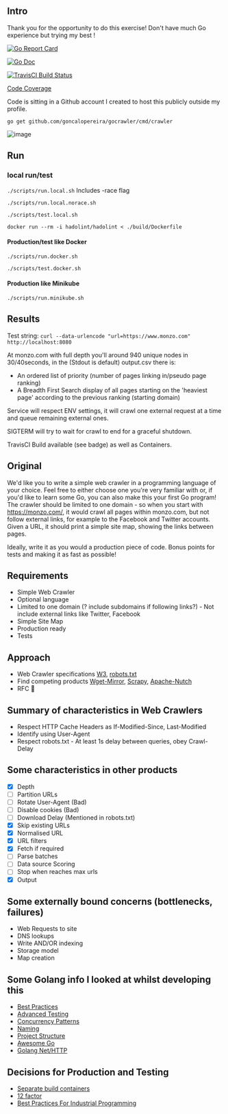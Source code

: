 ## Intro
Thank you for the opportunity to do this exercise! Don't have much Go experience but trying my best !

[![Go Report Card](https://goreportcard.com/badge/github.com/goncalopereira/gocrawler?style=flat-square)](https://goreportcard.com/report/github.com/goncalopereira/gocrawler)

[![Go Doc](https://img.shields.io/badge/godoc-reference-blue.svg?style=flat-square)](https://godoc.org/github.com/goncalopereira/gocrawler/internal/crawler)

[![TravisCI Build Status](https://travis-ci.org/goncalocool/coolcoolcool.svg?branch=master)](https://travis-ci.org/goncalocool/coolcoolcool)

[Code Coverage](https://goncalocool.github.io/coolcoolcool/)

Code is sitting in a Github account I created to host this publicly outside my profile.

```go get github.com/goncalopereira/gocrawler/cmd/crawler```

![image](assets/cool.gif)

## Run

### local run/test

```./scripts/run.local.sh```  Includes -race flag

```./scripts/run.local.norace.sh``` 

```./scripts/test.local.sh``` 

```docker run --rm -i hadolint/hadolint < ./build/Dockerfile```

#### Production/test like Docker
```./scripts/run.docker.sh```

```./scripts/test.docker.sh```

#### Production like Minikube
```./scripts/run.minikube.sh```

## Results
Test string:
```curl --data-urlencode "url=https://www.monzo.com" http://localhost:8080```

At monzo.com with full depth you'll around 940 unique nodes in 30/40seconds, in the (Stdout is default) output.csv there is:
- An ordered list of priority (number of pages linking in/pseudo page ranking)
- A Breadth First Search display of all pages starting on the 'heaviest page' according to the previous ranking (starting domain)

Service will respect ENV settings, it will crawl one external request at a time and queue remaining external ones. 

SIGTERM will try to wait for crawl to end for a graceful shutdown.

TravisCI Build available (see badge) as well as Containers.

## Original 
We'd like you to write a simple web crawler in a programming language of your choice. Feel free to either choose one you're very familiar with or, if you'd like to learn some Go, you can also make this your first Go program! The crawler should be limited to one domain - so when you start with https://monzo.com/, it would crawl all pages within monzo.com, but not follow external links, for example to the Facebook and Twitter accounts. Given a URL, it should print a simple site map, showing the links between pages.

Ideally, write it as you would a production piece of code. Bonus points for tests and making it as fast as possible!

## Requirements
- Simple Web Crawler
- Optional language
- Limited to one domain (? include subdomains if following links?) - Not include external links like Twitter, Facebook
- Simple Site Map
- Production ready
- Tests

## Approach
- Web Crawler specifications [W3][W3 Write Web Crawler], [robots.txt][robots.txt]
- Find competing products [Wget-Mirror], [Scrapy], [Apache-Nutch]
- RFC 🤷‍
  
## Summary of characteristics in Web Crawlers
- Respect HTTP Cache Headers as If-Modified-Since, Last-Modified
- Identify using User-Agent
- Respect robots.txt - At least 1s delay between queries, obey Crawl-Delay

## Some characteristics in other products
- [X] Depth
- [ ] Partition URLs 
- [ ] Rotate User-Agent (Bad)
- [ ] Disable cookies (Bad)
- [ ] Download Delay (Mentioned in robots.txt)
- [X] Skip existing URLs
- [X] Normalised URL
- [X] URL filters
- [X] Fetch if required
- [ ] Parse batches
- [ ] Data source Scoring
- [ ] Stop when reaches max urls
- [X] Output

## Some externally bound concerns (bottlenecks, failures)
- Web Requests to site
- DNS lookups
- Write AND/OR indexing
- Storage model
- Map creation 

## Some Golang info I looked at whilst developing this
- [Best Practices][Best Practices]
- [Advanced Testing][Advanced Testing]
- [Concurrency Patterns][Concurrency Patterns]
- [Naming][Naming]
- [Project Structure][Project Structure]
- [Awesome Go][Awesome Go]
- [Golang Net/HTTP][Golang Net/HTTP]

## Decisions for Production and Testing
- [Separate build containers][MultiStage]
- [12 factor][12 factor]
- [Best Practices For Industrial Programming][Best Practices For Industrial Programming]

[W3 Write Web Crawler]: https://www.w3.org/wiki/Write_Web_Crawler
[robots.txt]: http://www.robotstxt.org/robotstxt.html
[Sitemap-Protocol]: https://www.sitemaps.org/protocol.html
[Best Practices]: https://talks.golang.org/2013/bestpractices.slide#1
[Advanced Testing]: https://www.youtube.com/watch?reload=9&v=yszygk1cpEc
[Concurrency Patterns]: https://www.youtube.com/watch?v=YEKjSzIwAdA
[12 factor]: https://12factor.net/
[MultiStage]: https://docs.docker.com/develop/develop-images/multistage-build/
[Wget-Mirror]: https://www.gnu.org/software/wget/manual/html_node/Recursive-Retrieval-Options.html
[Scrapy]: https://scrapy.org/
[Apache-Nutch]: https://nutch.apache.org/
[Naming]: https://talks.golang.org/2014/names.slide
[Best Practices for industrial programming]: https://www.youtube.com/watch?v=PTE4VJIdHPg
[Project Structure]: https://github.com/golang-standards/project-layout
[Awesome Go]: https://github.com/avelino/awesome-go
[Golang Net/HTTP]: https://blog.cloudflare.com/the-complete-guide-to-golang-net-http-timeouts/